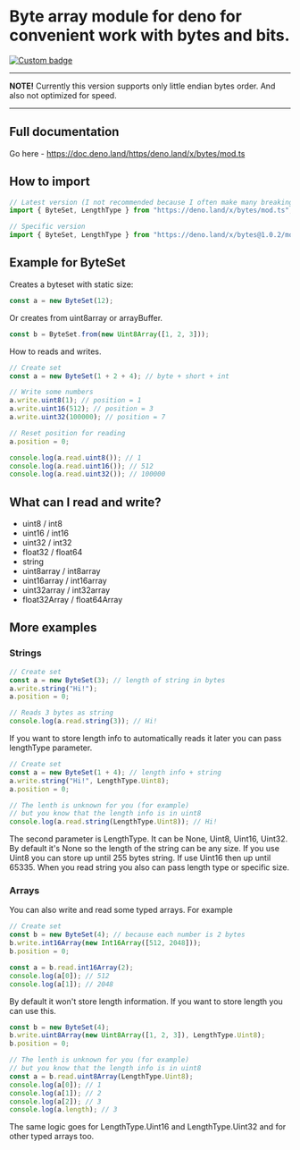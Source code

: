 # Byte array module for deno for convenient work with bytes and bits.

[![Custom badge](https://img.shields.io/endpoint?url=https%3A%2F%2Fdeno-visualizer.danopia.net%2Fshields%2Flatest-version%2Fx%2Fbytes%2Fmod.ts)](https://doc.deno.land/https/deno.land/x/bytes/mod.ts)

---

**NOTE!**
Currently this version supports only little endian bytes order. And also
not optimized for speed.

---

## Full documentation

Go here - https://doc.deno.land/https/deno.land/x/bytes/mod.ts

## How to import

```ts
// Latest version (I not recommended because I often make many breaking changes)
import { ByteSet, LengthType } from "https://deno.land/x/bytes/mod.ts";

// Specific version
import { ByteSet, LengthType } from "https://deno.land/x/bytes@1.0.2/mod.ts";
```

## Example for ByteSet

Creates a byteset with static size:

```ts
const a = new ByteSet(12);
```

Or creates from uint8array or arrayBuffer.

```ts
const b = ByteSet.from(new Uint8Array([1, 2, 3]));
```

How to reads and writes.

```ts
// Create set
const a = new ByteSet(1 + 2 + 4); // byte + short + int

// Write some numbers
a.write.uint8(1); // position = 1
a.write.uint16(512); // position = 3
a.write.uint32(100000); // position = 7

// Reset position for reading
a.position = 0;

console.log(a.read.uint8()); // 1
console.log(a.read.uint16()); // 512
console.log(a.read.uint32()); // 100000
```

## What can I read and write?

-   uint8 / int8
-   uint16 / int16
-   uint32 / int32
-   float32 / float64
-   string
-   uint8array / int8array
-   uint16array / int16array
-   uint32array / int32array
-   float32Array / float64Array

## More examples

### Strings

```ts
// Create set
const a = new ByteSet(3); // length of string in bytes
a.write.string("Hi!");
a.position = 0;

// Reads 3 bytes as string
console.log(a.read.string(3)); // Hi!
```

If you want to store length info to automatically reads it later you can pass lengthType parameter.

```ts
// Create set
const a = new ByteSet(1 + 4); // length info + string
a.write.string("Hi!", LengthType.Uint8);
a.position = 0;

// The lenth is unknown for you (for example)
// but you know that the length info is in uint8
console.log(a.read.string(LengthType.Uint8)); // Hi!
```

The second parameter is LengthType. It can be None, Uint8, Uint16, Uint32. By default it's None so the length of the string can be any size. If you use Uint8 you can store up until 255 bytes string. If use Uint16 then up until 65335. When you read string you also can pass length type or specific size.

### Arrays

You can also write and read some typed arrays. For example

```ts
// Create set
const b = new ByteSet(4); // because each number is 2 bytes
b.write.int16Array(new Int16Array([512, 2048]));
b.position = 0;

const a = b.read.int16Array(2);
console.log(a[0]); // 512
console.log(a[1]); // 2048
```

By default it won't store length information. If you want to store length you can use this.

```ts
const b = new ByteSet(4);
b.write.uint8Array(new Uint8Array([1, 2, 3]), LengthType.Uint8);
b.position = 0;

// The lenth is unknown for you (for example)
// but you know that the length info is in uint8
const a = b.read.uint8Array(LengthType.Uint8);
console.log(a[0]); // 1
console.log(a[1]); // 2
console.log(a[2]); // 3
console.log(a.length); // 3
```

The same logic goes for LengthType.Uint16 and LengthType.Uint32 and for other typed arrays too.
